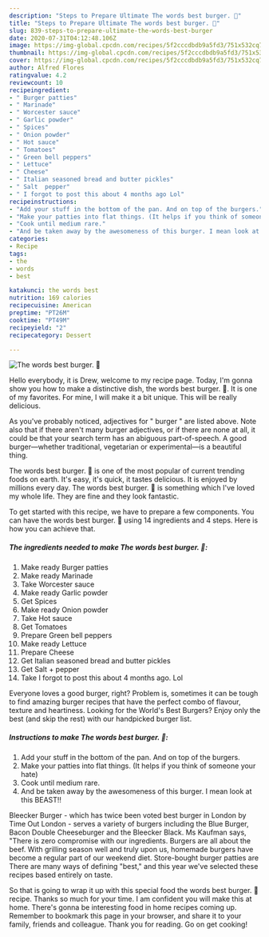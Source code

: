 ```yaml
---
description: "Steps to Prepare Ultimate The words best burger. 🙂"
title: "Steps to Prepare Ultimate The words best burger. 🙂"
slug: 839-steps-to-prepare-ultimate-the-words-best-burger
date: 2020-07-31T04:12:48.106Z
image: https://img-global.cpcdn.com/recipes/5f2cccdbdb9a5fd3/751x532cq70/the-words-best-burger-🙂-recipe-main-photo.jpg
thumbnail: https://img-global.cpcdn.com/recipes/5f2cccdbdb9a5fd3/751x532cq70/the-words-best-burger-🙂-recipe-main-photo.jpg
cover: https://img-global.cpcdn.com/recipes/5f2cccdbdb9a5fd3/751x532cq70/the-words-best-burger-🙂-recipe-main-photo.jpg
author: Alfred Flores
ratingvalue: 4.2
reviewcount: 10
recipeingredient:
- " Burger patties"
- " Marinade"
- " Worcester sauce"
- " Garlic powder"
- " Spices"
- " Onion powder"
- " Hot sauce"
- " Tomatoes"
- " Green bell peppers"
- " Lettuce"
- " Cheese"
- " Italian seasoned bread and butter pickles"
- " Salt  pepper"
- " I forgot to post this about 4 months ago Lol"
recipeinstructions:
- "Add your stuff in the bottom of the pan. And on top of the burgers."
- "Make your patties into flat things. (It helps if you think of someone your hate)"
- "Cook until medium rare."
- "And be taken away by the awesomeness of this burger. I mean look at this BEAST!!"
categories:
- Recipe
tags:
- the
- words
- best

katakunci: the words best 
nutrition: 169 calories
recipecuisine: American
preptime: "PT26M"
cooktime: "PT49M"
recipeyield: "2"
recipecategory: Dessert

---
```



![The words best burger. 🙂](https://img-global.cpcdn.com/recipes/5f2cccdbdb9a5fd3/751x532cq70/the-words-best-burger-🙂-recipe-main-photo.jpg)

Hello everybody, it is Drew, welcome to my recipe page. Today, I'm gonna show you how to make a distinctive dish, the words best burger. 🙂. It is one of my favorites. For mine, I will make it a bit unique. This will be really delicious.

As you&#39;ve probably noticed, adjectives for &#34; burger &#34; are listed above. Note also that if there aren&#39;t many burger adjectives, or if there are none at all, it could be that your search term has an abiguous part-of-speech. A good burger—whether traditional, vegetarian or experimental—is a beautiful thing.

The words best burger. 🙂 is one of the most popular of current trending foods on earth. It's easy, it's quick, it tastes delicious. It is enjoyed by millions every day. The words best burger. 🙂 is something which I've loved my whole life. They are fine and they look fantastic.


To get started with this recipe, we have to prepare a few components. You can have the words best burger. 🙂 using 14 ingredients and 4 steps. Here is how you can achieve that.

<!--inarticleads1-->

##### The ingredients needed to make The words best burger. 🙂:

1. Make ready  Burger patties
1. Make ready  Marinade
1. Take  Worcester sauce
1. Make ready  Garlic powder
1. Get  Spices
1. Make ready  Onion powder
1. Take  Hot sauce
1. Get  Tomatoes
1. Prepare  Green bell peppers
1. Make ready  Lettuce
1. Prepare  Cheese
1. Get  Italian seasoned bread and butter pickles
1. Get  Salt + pepper
1. Take  I forgot to post this about 4 months ago. Lol


Everyone loves a good burger, right? Problem is, sometimes it can be tough to find amazing burger recipes that have the perfect combo of flavour, texture and heartiness. Looking for the World&#39;s Best Burgers? Enjoy only the best (and skip the rest) with our handpicked burger list. 

<!--inarticleads2-->

##### Instructions to make The words best burger. 🙂:

1. Add your stuff in the bottom of the pan. And on top of the burgers.
1. Make your patties into flat things. (It helps if you think of someone your hate)
1. Cook until medium rare.
1. And be taken away by the awesomeness of this burger. I mean look at this BEAST!!


Bleecker Burger - which has twice been voted best burger in London by Time Out London - serves a variety of burgers including the Blue Burger, Bacon Double Cheeseburger and the Bleecker Black. Ms Kaufman says, &#34;There is zero compromise with our ingredients. Burgers are all about the beef. With grilling season well and truly upon us, homemade burgers have become a regular part of our weekend diet. Store-bought burger patties are There are many ways of defining &#34;best,&#34; and this year we&#39;ve selected these recipes based entirely on taste. 

So that is going to wrap it up with this special food the words best burger. 🙂 recipe. Thanks so much for your time. I am confident you will make this at home. There's gonna be interesting food in home recipes coming up. Remember to bookmark this page in your browser, and share it to your family, friends and colleague. Thank you for reading. Go on get cooking!
